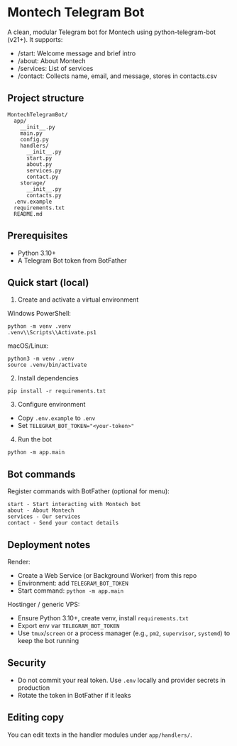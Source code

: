 Montech Telegram Bot
====================

A clean, modular Telegram bot for Montech using python-telegram-bot (v21+). It supports:

- /start: Welcome message and brief intro
- /about: About Montech
- /services: List of services
- /contact: Collects name, email, and message, stores in contacts.csv

Project structure
-----------------

```
MontechTelegramBot/
  app/
    __init__.py
    main.py
    config.py
    handlers/
      __init__.py
      start.py
      about.py
      services.py
      contact.py
    storage/
      __init__.py
      contacts.py
  .env.example
  requirements.txt
  README.md
```

Prerequisites
-------------

- Python 3.10+
- A Telegram Bot token from BotFather

Quick start (local)
-------------------

1) Create and activate a virtual environment

Windows PowerShell:
```
python -m venv .venv
.venv\\Scripts\\Activate.ps1
```

macOS/Linux:
```
python3 -m venv .venv
source .venv/bin/activate
```

2) Install dependencies
```
pip install -r requirements.txt
```

3) Configure environment

- Copy `.env.example` to `.env`
- Set `TELEGRAM_BOT_TOKEN="<your-token>"`

4) Run the bot
```
python -m app.main
```

Bot commands
------------

Register commands with BotFather (optional for menu):

```
start - Start interacting with Montech bot
about - About Montech
services - Our services
contact - Send your contact details
```

Deployment notes
----------------

Render:
- Create a Web Service (or Background Worker) from this repo
- Environment: add `TELEGRAM_BOT_TOKEN`
- Start command: `python -m app.main`

Hostinger / generic VPS:
- Ensure Python 3.10+, create venv, install `requirements.txt`
- Export env var `TELEGRAM_BOT_TOKEN`
- Use `tmux`/`screen` or a process manager (e.g., `pm2`, `supervisor`, `systemd`) to keep the bot running

Security
--------

- Do not commit your real token. Use `.env` locally and provider secrets in production
- Rotate the token in BotFather if it leaks

Editing copy
------------

You can edit texts in the handler modules under `app/handlers/`.
